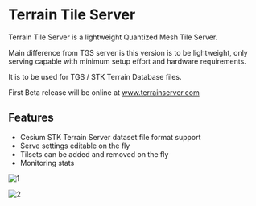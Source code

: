 # Terrain Tile Server

Terrain Tile Server is a lightweight Quantized Mesh Tile Server.

Main difference from TGS server is this version is to be lightweight, only serving capable with minimum setup effort and hardware requirements.

It is to be used for TGS / STK Terrain Database files.

First Beta release will be online at www.terrainserver.com

## Features

* Cesium STK Terrain Server dataset file format support
* Serve settings editable on the fly
* Tilsets can be added and removed on the fly
* Monitoring stats

![1](https://dl.dropboxusercontent.com/s/qtuosbpvoxysghj/1.png?dl=0)

![2](https://dl.dropboxusercontent.com/s/i9i7996xu5fg28s/2.png?dl=0)

